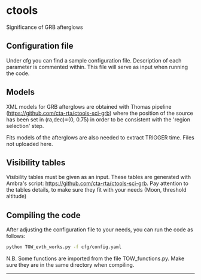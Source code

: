 # ctools

Significance of GRB afterglows

## Configuration file

Under cfg you can find a sample configuration file. Description of each parameter is commented within. This file will serve as input when running the code.

## Models

XML models for GRB afterglows are obtained with Thomas pipeline (https://github.com/cta-rta/ctools-sci-grb) where the position of the source has been set in (ra,dec)=(0, 0.75) in order to be consistent with the 'region selection' step. 

Fits models of the afterglows are also needed to extract TRIGGER time. Files not uploaded here. 

## Visibility tables

Visibility tables must be given as an input. These tables are generated with Ambra's script: https://github.com/cta-rta/ctools-sci-grb. Pay attention to the tables details, to make sure they fit with your needs (Moon, threshold altitude)

## Compiling the code

After adjusting the configuration file to your needs, you can run the code as follows:

```bash
python TOW_evth_works.py -f cfg/config.yaml
```
N.B. Some functions are imported from the file TOW_functions.py. Make sure they are in the same directory when compiling.
<HR>

